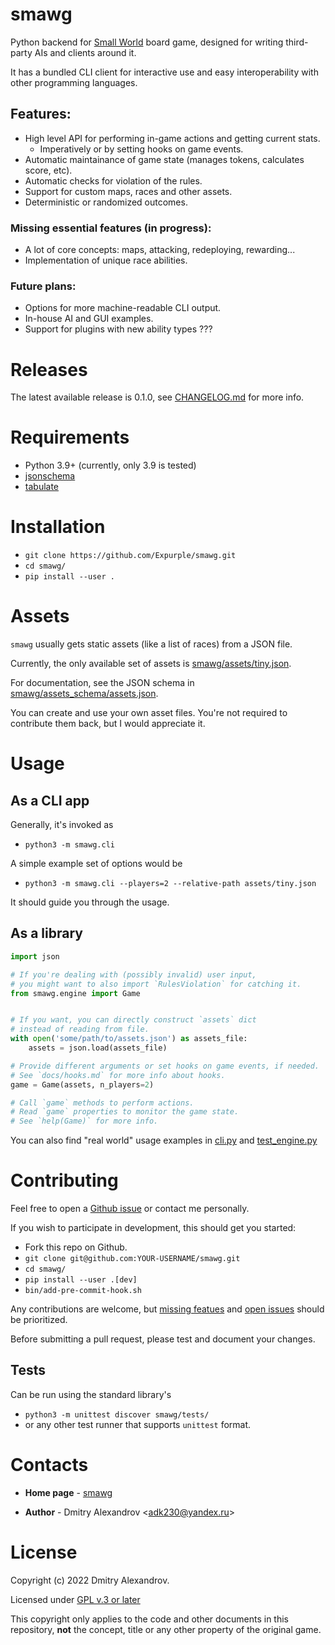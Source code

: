 # smawg

Python backend for
[Small World](https://en.m.wikipedia.org/wiki/Small_World_(board_game))
board game,
designed for writing third-party AIs and clients around it.

It has a bundled CLI client for interactive use
and easy interoperability with other programming languages.

## Features:

* High level API for performing in-game actions and getting current stats.
    * Imperatively or by setting hooks on game events.
* Automatic maintainance of game state (manages tokens, calculates score, etc).
* Automatic checks for violation of the rules.
* Support for custom maps, races and other assets.
* Deterministic or randomized outcomes.

### **Missing essential features** (in progress):

* A lot of core concepts: maps, attacking, redeploying, rewarding...
* Implementation of unique race abilities.

### Future plans:

* Options for more machine-readable CLI output.
* In-house AI and GUI examples.
* Support for plugins with new ability types ???


# Releases

The latest available release is 0.1.0,
see [CHANGELOG.md](./CHANGELOG.md) for more info.


# Requirements

* Python 3.9+ (currently, only 3.9 is tested)
* [jsonschema](https://github.com/Julian/jsonschema)
* [tabulate](https://github.com/astanin/python-tabulate)


# Installation

* `git clone https://github.com/Expurple/smawg.git`
* `cd smawg/`
* `pip install --user .`


# Assets

`smawg` usually gets static assets (like a list of races) from a JSON file.

Currently, the only available set of assets is
[smawg/assets/tiny.json](smawg/assets/tiny.json).

For documentation, see the JSON schema in
[smawg/assets_schema/assets.json](smawg/assets_schema/assets.json).

You can create and use your own asset files.
You're not required to contribute them back, but I would appreciate it.


# Usage

## As a CLI app

Generally, it's invoked as
* `python3 -m smawg.cli`

A simple example set of options would be
* `python3 -m smawg.cli --players=2 --relative-path assets/tiny.json`

It should guide you through the usage.

## As a library

```python
import json

# If you're dealing with (possibly invalid) user input,
# you might want to also import `RulesViolation` for catching it.
from smawg.engine import Game


# If you want, you can directly construct `assets` dict
# instead of reading from file.
with open('some/path/to/assets.json') as assets_file:
    assets = json.load(assets_file)

# Provide different arguments or set hooks on game events, if needed.
# See `docs/hooks.md` for more info about hooks.
game = Game(assets, n_players=2)

# Call `game` methods to perform actions.
# Read `game` properties to monitor the game state.
# See `help(Game)` for more info.
```

You can also find "real world" usage examples in
[cli.py](./smawg/cli.py) and [test_engine.py](./smawg/tests/test_engine.py)


# Contributing

Feel free to open a
[Github issue](https://github.com/Expurple/smawg/issues/new/choose)
or contact me personally.

If you wish to participate in development, this should get you started:
* Fork this repo on Github.
* `git clone git@github.com:YOUR-USERNAME/smawg.git`
* `cd smawg/`
* `pip install --user .[dev]`
* `bin/add-pre-commit-hook.sh`

Any contributions are welcome, but [missing featues](##Features:) and
[open issues](https://github.com/Expurple/smawg/issues) should be prioritized.

Before submitting a pull request, please test and document your changes.

## Tests

Can be run using the standard library's
* `python3 -m unittest discover smawg/tests/`
* or any other test runner that supports `unittest` format.


# Contacts

* **Home page** - [smawg](https://github.com/expurple/smawg)

* **Author** - Dmitry Alexandrov <adk230@yandex.ru\>


# License

Copyright (c) 2022 Dmitry Alexandrov.

Licensed under [GPL v.3 or later](./LICENSE)

This copyright only applies to the code and other documents in this repository,
**not** the concept, title or any other property of the original game.
